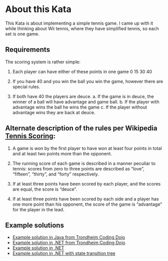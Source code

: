 # About this Kata

This Kata is about implementing a simple tennis game. I came up with it while
thinking about Wii tennis, where they have simplified tennis, so each set is
one game.

## Requirements

The scoring system is rather simple:

1. Each player can have either of these points in one game 0 15 30 40

2. If you have 40 and you win the ball you win the game, however there are
   special rules.

3. If both have 40 the players are deuce. a. If the game is in deuce, the
   winner of a ball will have advantage and game ball. b. If the player with
   advantage wins the ball he wins the game c. If the player without advantage
   wins they are back at deuce.

## Alternate description of the rules per Wikipedia [Tennis Scoring](http://en.wikipedia.org/wiki/Tennis#Scoring):

1. A game is won by the first player to have won at least four points in total
   and at least two points more than the opponent.

2. The running score of each game is described in a manner peculiar to tennis:
   scores from zero to three points are described as “love”, “fifteen”,
   “thirty”, and “forty” respectively.

3. If at least three points have been scored by each player, and the scores are
   equal, the score is “deuce”.

4. If at least three points have been scored by each side and a player has one
   more point than his opponent, the score of the game is “advantage” for the
   player in the lead.

## Example solutions

* [Example solution in Java from Trondheim Coding Dojo](http://github.com/follesoe/TennisKataJava)
* [Example solution in .NET from Trondheim Coding Dojo](http://bitbucket.org/alf.lervag/tenniskata)
* [Example solution in .NET](http://github.com/goeran/Katas/tree/master/Tennis/csharp/2ndTry/)
* [Example solution in .NET with state transition tree](https://github.com/lroal/Roald/tree/master/src/Roald.Katas)

